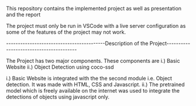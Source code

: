 This repository contains the implemented project as well as presentation and the report


The project must only be run in VSCode with a live server configuration as some of the features of the project may not work.



------------------------------------------Description of the Project----------------------------------------


The Project has two major components. These components are i.) Basic Website ii.) Object Detection using coco-ssd



i.) Basic Website is integrated with the the second module i.e. Object detection. It was made with HTML, CSS and Javascript.
ii.) The pretrained model which is freely available on the internet was used to integrate the detections of objects using javascript only.
